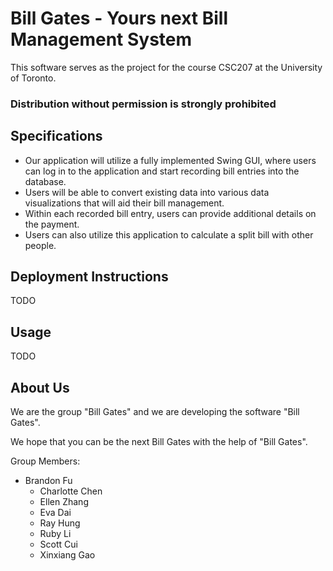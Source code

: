 # Bill Gates - Yours next Bill Management System

This software serves as the project for the course CSC207 at the University of Toronto.

<h3>Distribution without permission is strongly prohibited</h3>

## Specifications

- Our application will utilize a fully implemented Swing GUI, 
where users can log in to the application and start recording bill entries into the database.
- Users will be able to convert existing data into various data visualizations that will 
aid their bill management. 
- Within each recorded bill entry, users can provide additional details on the payment. 
- Users can also utilize this application to calculate a split bill with other people.

## Deployment Instructions

TODO

## Usage

TODO

## About Us

We are the group "Bill Gates" and we are developing the software "Bill Gates".

We hope that you can be the next Bill Gates with the help of "Bill Gates".

Group Members:

- Brandon Fu
  - Charlotte Chen
  - Ellen Zhang
  - Eva Dai
  - Ray Hung
  - Ruby Li
  - Scott Cui
  - Xinxiang Gao
